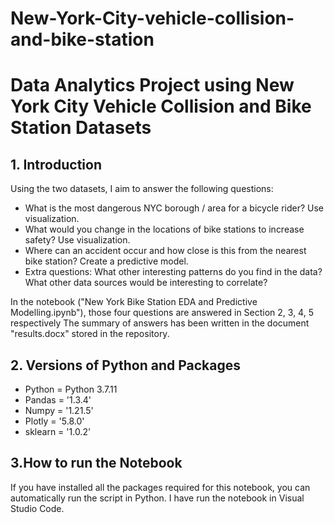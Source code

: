 # New-York-City-vehicle-collision-and-bike-station


# Data Analytics Project using New York City Vehicle Collision and Bike Station Datasets

## 1. Introduction

Using the two datasets, I aim to answer the following questions:

- What is the most dangerous NYC borough / area for a bicycle rider? Use visualization.
- What would you change in the locations of bike stations to increase safety? Use visualization.
- Where can an accident occur and how close is this from the nearest bike station? Create a predictive 
model.
- Extra questions: What other interesting patterns do you find in the data? What other data sources 
would be interesting to correlate?

In the notebook ("New York Bike Station EDA and Predictive Modelling.ipynb"), those four questions are answered in Section 2, 3, 4, 5 respectively
The summary of answers has been written in the document "results.docx" stored in the repository.


## 2. Versions of Python and Packages

- Python = Python 3.7.11
- Pandas = '1.3.4'
- Numpy = '1.21.5'
- Plotly = '5.8.0'
- sklearn = '1.0.2'

## 3.How to run the Notebook

If you have installed all the packages required for this notebook, you can automatically run the script in Python. I have run the notebook in Visual Studio Code.
